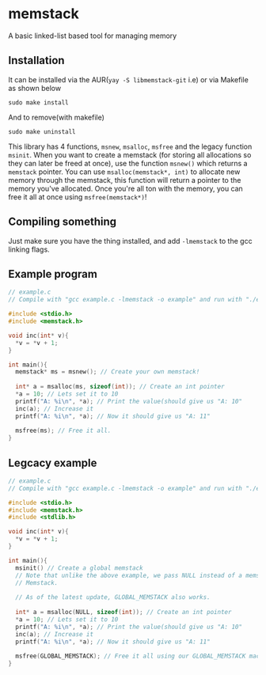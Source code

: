 # memstack
A basic linked-list based tool for managing memory

## Installation

It can be installed via the AUR(`yay -S libmemstack-git` i.e) or via Makefile as shown below
```
sudo make install
```
And to remove(with makefile)
```
sudo make uninstall
```

This library has 4 functions, `msnew`, `msalloc`, `msfree` and the legacy function `msinit`.
When you want to create a memstack (for storing all allocations so they can later be freed at once), use the function `msnew()` which returns a `memstack` pointer. You can use `msalloc(memstack*, int)` to allocate new memory through the memstack, this function will return a pointer to the memory you've allocated. Once you're all ton with the memory, you can free it all at once using `msfree(memstack*)`!

## Compiling something
Just make sure you have the thing installed, and add `-lmemstack` to the gcc linking flags.

## Example program
```c
// example.c
// Compile with "gcc example.c -lmemstack -o example" and run with "./example"

#include <stdio.h>
#include <memstack.h>

void inc(int* v){
  *v = *v + 1;
}

int main(){
  memstack* ms = msnew(); // Create your own memstack!
  
  int* a = msalloc(ms, sizeof(int)); // Create an int pointer
  *a = 10; // Lets set it to 10
  printf("A: %i\n", *a); // Print the value(should give us "A: 10"
  inc(a); // Increase it
  printf("A: %i\n", *a); // Now it should give us "A: 11"
  
  msfree(ms); // Free it all. 
}
```

## Legcacy example
```c
// example.c
// Compile with "gcc example.c -lmemstack -o example" and run with "./example"

#include <stdio.h>
#include <memstack.h>
#include <stdlib.h>

void inc(int* v){
  *v = *v + 1;
}

int main(){
  msinit() // Create a global memstack
  // Note that unlike the above example, we pass NULL instead of a memstack, that accesses the global
  // Memstack.
  
  // As of the latest update, GLOBAL_MEMSTACK also works.
  
  int* a = msalloc(NULL, sizeof(int)); // Create an int pointer
  *a = 10; // Lets set it to 10
  printf("A: %i\n", *a); // Print the value(should give us "A: 10"
  inc(a); // Increase it
  printf("A: %i\n", *a); // Now it should give us "A: 11"
  
  msfree(GLOBAL_MEMSTACK); // Free it all using our GLOBAL_MEMSTACK macro because cool!
}
```

